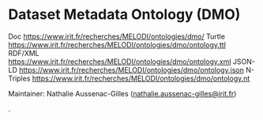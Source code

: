 # Dataset Metadata Ontology (DMO)


Doc https://www.irit.fr/recherches/MELODI/ontologies/dmo/
Turtle https://www.irit.fr/recherches/MELODI/ontologies/dmo/ontology.ttl
RDF/XML https://www.irit.fr/recherches/MELODI/ontologies/dmo/ontology.xml
JSON-LD https://www.irit.fr/recherches/MELODI/ontologies/dmo/ontology.json
N-Triples https://www.irit.fr/recherches/MELODI/ontologies/dmo/ontology.nt

Maintainer: Nathalie Aussenac-Gilles (nathalie.aussenac-gilles@irit.fr)

.